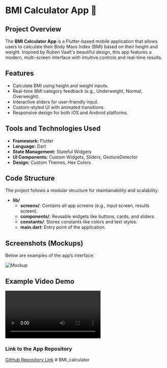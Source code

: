 # BMI Calculator App 💪

## Project Overview
The **BMI Calculator App** is a Flutter-based mobile application that allows users to calculate their Body Mass Index (BMI) based on their height and weight. Inspired by Ruben Vaalt's beautiful design, this app features a modern, multi-screen interface with intuitive controls and real-time results.



## Features
- Calculate BMI using height and weight inputs.
- Real-time BMI category feedback (e.g., Underweight, Normal, Overweight).
- Interactive sliders for user-friendly input.
- Custom-styled UI with animated transitions.
- Responsive design for both iOS and Android platforms.



## Tools and Technologies Used
- **Framework:** Flutter
- **Language:** Dart
- **State Management:** Stateful Widgets
- **UI Components:** Custom Widgets, Sliders, GestureDetector
- **Design:** Custom Themes, Hex Colors



## Code Structure
The project follows a modular structure for maintainability and scalability:

- **lib/**
  - **screens/**: Contains all app screens (e.g., input screen, results screen).
  - **components/**: Reusable widgets like buttons, cards, and sliders.
  - **constants/**: Stores constants like colors and text styles.
  - **main.dart**: Entry point of the application.



## Screenshots (Mockups)
Below are examples of the app’s interface:

![Mockup ](assets/image.png)




## Example Video Demo


![Video Demo](assets/video_demo.mp4)




### Link to the App Repository
[GitHub Repository Link](https://github.com/Rizwanullah10/BMI_calculator)
#   B M I _ c a l c u l a t o r  
 